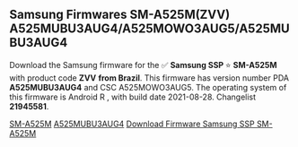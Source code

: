 <h2>Samsung Firmwares SM-A525M(ZVV) A525MUBU3AUG4/A525MOWO3AUG5/A525MUBU3AUG4</h2>
Download the Samsung firmware for the ✅ <strong>Samsung SSP </strong> ⭐ <strong>SM-A525M</strong> with product code <strong>ZVV</strong> <strong> from Brazil</strong>. This firmware has version number PDA <strong>A525MUBU3AUG4</strong> and CSC A525MOWO3AUG5. The operating system of this firmware is Android R , with build date 2021-08-28. Changelist <strong>21945581</strong>.


[SM-A525M](https://samfirm.shop/samsung/model/SM-A525M)
[A525MUBU3AUG4](https://samfirm.shop/samsung/pda/A525MUBU3AUG4)
[Download Firmware Samsung SSP SM-A525M](https://samfirm.shop/samsung/firmware/452959)
